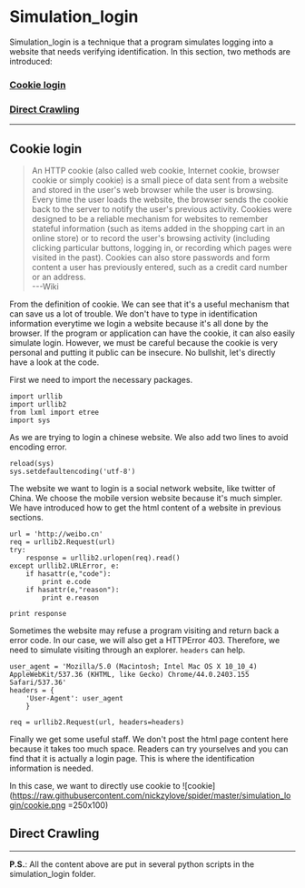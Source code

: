 <link rel="stylesheet" href="/Users/zhangyong/highlight/styles/default.css">
<script src="/Users/zhangyong/highlight/highlight.pack.js"></script>
<script>hljs.initHighlightingOnLoad();</script>


# Simulation_login

Simulation_login is a technique that a program simulates logging into a website that needs verifying identification. In this section, two methods are introduced:

### [Cookie login](http://github.com/nickzylove/spider/blob/master/basic.md#cookie-login)
### [Direct Crawling](http://github.com/nickzylove/spider/blob/master/basic.md#direct-crawling)
***
## Cookie login

> An HTTP cookie (also called web cookie, Internet cookie, browser cookie or simply cookie) is a small piece of data sent from a website and stored in the user's web browser while the user is browsing. Every time the user loads the website, the browser sends the cookie back to the server to notify the user's previous activity. Cookies were designed to be a reliable mechanism for websites to remember stateful information (such as items added in the shopping cart in an online store) or to record the user's browsing activity (including clicking particular buttons, logging in, or recording which pages were visited in the past). Cookies can also store passwords and form content a user has previously entered, such as a credit card number or an address.  
> ---Wiki

From the definition of cookie. We can see that it's a useful mechanism that can save us a lot of trouble. We don't have to type in identification information everytime we login a website because it's all done by the browser. If the program or application can have the cookie, it can also easily simulate login. However, we must be careful because the cookie is very personal and putting it public can be insecure. No bullshit, let's  directly have a look at the code.

First we need to import the necessary packages.

	import urllib
	import urllib2
	from lxml import etree
	import sys

As we are trying to login a chinese website. We also add two lines to avoid encoding error.

	reload(sys)
	sys.setdefaultencoding('utf-8')

The website we want to login is a social network website, like twitter of China. We choose the mobile version website because it's much simpler. We have introduced how to get the html content of a website in previous sections.

	url = 'http://weibo.cn'
	req = urllib2.Request(url)
	try:
    	response = urllib2.urlopen(req).read()
	except urllib2.URLError, e:
    	if hasattr(e,"code"):
        	print e.code
    	if hasattr(e,"reason"):
        	print e.reason
     
    print response

Sometimes the website may refuse a program visiting and return back a error code. In our case, we will also get a HTTPError 403. Therefore, we need to simulate visiting through an explorer. `headers` can help.

	user_agent = 'Mozilla/5.0 (Macintosh; Intel Mac OS X 10_10_4) AppleWebKit/537.36 (KHTML, like Gecko) Chrome/44.0.2403.155 Safari/537.36'
	headers = {
    	'User-Agent': user_agent
    	}
    	
    req = urllib2.Request(url, headers=headers)
    
Finally we get some useful staff. We don't post the html page content here because it takes too much space. Readers can try yourselves and you can find that it is actually a login page. This is where the identification information is needed. 

In this case, we want to directly use cookie to 
![cookie](https://raw.githubusercontent.com/nickzylove/spider/master/simulation_login/cookie.png =250x100)

## Direct Crawling

*******************************************************

**P.S.**: All the content above are put in several python scripts in the simulation_login folder.











